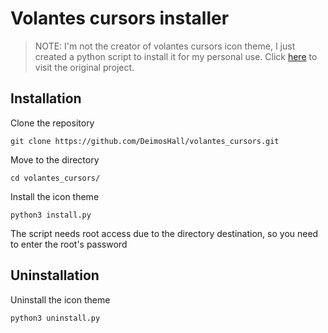 # Volantes cursors installer
> NOTE: I'm not the creator of volantes cursors icon theme, I just created a python script to install it for my personal use. Click [here](https://github.com/varlesh/volantes-cursors "here") to visit the original project.

## Installation
Clone the repository
~~~ shell
git clone https://github.com/DeimosHall/volantes_cursors.git
~~~
Move to the directory
~~~ shell
cd volantes_cursors/
~~~
Install the icon theme
~~~ shell
python3 install.py
~~~
The script needs root access due to the directory destination, so you need to enter the root's password
## Uninstallation
Uninstall the icon theme
~~~ shell
python3 uninstall.py
~~~